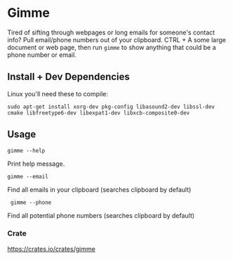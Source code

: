 # Gimme
Tired of sifting through webpages or long emails for someone's contact info? Pull email/phone numbers out of your clipboard. CTRL + A some large document or web page, then run `gimme` to show anything that could be a phone number or email.

## Install + Dev Dependencies
Linux you'll need these to compile:

```sudo apt-get install xorg-dev pkg-config libasound2-dev libssl-dev cmake libfreetype6-dev libexpat1-dev libxcb-composite0-dev```

## Usage
`gimme --help`

Print help message.

`gimme --email`

Find all emails in your clipboard (searches clipboard by default)

` gimme --phone`

Find all potential phone numbers (searches clipboard by default) 

### Crate
https://crates.io/crates/gimme
